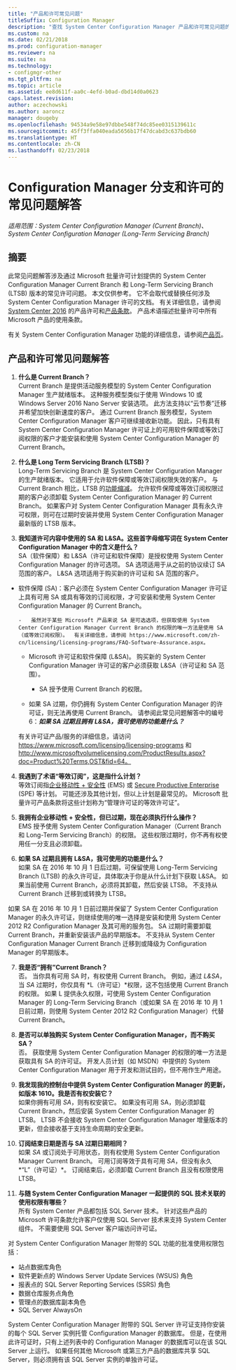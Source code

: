 ```yaml
---
title: "产品和许可常见问题"
titleSuffix: Configuration Manager
description: "查找 System Center Configuration Manager 产品和许可常见问题的答案。"
ms.custom: na
ms.date: 02/21/2018
ms.prod: configuration-manager
ms.reviewer: na
ms.suite: na
ms.technology:
- configmgr-other
ms.tgt_pltfrm: na
ms.topic: article
ms.assetid: ee8d611f-aa0c-4efd-b0ad-dbd14d0a0623
caps.latest.revision: 
author: aczechowski
ms.author: aaroncz
manager: dougeby
ms.openlocfilehash: 94534a9e58e97dbbe548f74dc85ee0315139611c
ms.sourcegitcommit: 45ff3ffa040eada5656b17f47dcabd3c637bdb60
ms.translationtype: HT
ms.contentlocale: zh-CN
ms.lasthandoff: 02/23/2018
---
```

# <a name="frequently-asked-questions-for-configuration-manager-branches-and-licensing"></a>Configuration Manager 分支和许可的常见问题解答

 *适用范围：System Center Configuration Manager (Current Branch)、System Center Configuration Manager (Long-Term Servicing Branch)*

## <a name="summary"></a>摘要
此常见问题解答涉及通过 Microsoft 批量许可计划提供的 System Center Configuration Manager Current Branch 和 Long-Term Servicing Branch (LTSB) 版本的常见许可问题。 本文仅供参考。 它不会取代或替换任何涉及 System Center Configuration Manager 许可的文档。 有关详细信息，请参阅 [System Center 2016](https://www.microsoft.com/en-us/licensing/product-licensing/system-center-2016.aspx)<!-- this link doesn't work without some language code --> 的产品许可和[产品条款](http://www.microsoftvolumelicensing.com/DocumentSearch.aspx?Mode=3&DocumentTypeId=53)。 产品术语描述批量许可中所有 Microsoft 产品的使用条款。

有关 System Center Configuration Manager 功能的详细信息，请参阅[产品页](https://www.microsoft.com/cloud-platform/system-center-configuration-manager)。




## <a name="product-and-licensing-faq"></a>产品和许可常见问题解答

1.  **什么是 Current Branch？**   
Current Branch 是提供活动服务模型的 System Center Configuration Manager 生产就绪版本。 这种服务模型类似于使用 Windows 10 或 Windows Server 2016 Nano Server 安装选项。 此方法支持以“云节奏”迁移并希望加快创新速度的客户。 通过 Current Branch 服务模型，System Center Configuration Manager 客户可继续接收新功能。 因此，只有具有 System Center Configuration Manager 许可证上的可用软件保障或等效订阅权限的客户才能安装和使用 System Center Configuration Manager 的 Current Branch。

2.  **什么是 Long Term Servicing Branch (LTSB)？**  
Long-Term Servicing Branch 是 System Center Configuration Manager 的生产就绪版本。 它适用于允许软件保障或等效订阅权限失效的客户。 与 Current Branch 相比，LTSB 的[功能缩减](/sccm/core/understand/introduction-to-the-ltsb#features-that-are-not-available-in-the-ltsb-of-configuration-manager)。 允许软件保障或等效订阅权限过期的客户必须卸载 System Center Configuration Manager 的 Current Branch。 如果客户对 System Center Configuration Manager 具有永久许可权限，则可在过期时安装并使用 System Center Configuration Manager 最新版的 LTSB 版本。

3.  **我知道许可内容中使用的 SA 和 L&SA。这些首字母缩写词在 System Center Configuration Manager 中的含义是什么？**    
SA（软件保障）和 L&SA（许可证和软件保障）是授权使用 System Center Configuration Manager 的许可选项。 SA 选项适用于从之前的协议续订 SA 范围的客户。 L&SA 选项适用于购买新的许可证和 SA 范围的客户。
  - 软件保障 (SA)：客户必须在 System Center Configuration Manager 许可证上具有可用 SA 或具有等效的订阅权限，才可安装和使用 System Center Configuration Manager 的 Current Branch。    

        -   虽然对于某些 Microsoft 产品来说 SA 是可选选项，但获取使用 System Center Configuration Manager Current Branch 的权限的唯一方法是使用 SA（或等效订阅权限）。  有关详细信息，请参阅 https://www.microsoft.com/zh-cn/licensing/licensing-programs/FAQ-Software-Assurance.aspx。

      - Microsoft 许可证和软件保障 (L&SA)。 购买新的 System Center Configuration Manager 许可证的客户必须获取 L&SA（许可证和 SA 范围）。   

         - SA 授予使用 Current Branch 的权限。

       - 如果 SA 过期，你仍拥有 System Center Configuration Manager 的许可证，则无法再使用 Current Branch。 请参阅此常见问题解答中的编号 6：***如果 SA 过期且拥有 L&SA，我可使用的功能是什么？***

       有关许可证产品/服务的详细信息，请访问 https://www.microsoft.com/licensing/licensing-programs  和 http://www.microsoftvolumelicensing.com/ProductResults.aspx?doc=Product%20Terms,OST&fid=64。  


4.  **我遇到了术语“等效订阅”，这是指什么计划？**   
       等效订阅指[企业移动性 + 安全性](http://www.microsoftvolumelicensing.com/ProductResults.aspx?doc=Product%20Terms,OST&fid=51) (EMS) 或 [Secure Productive Enterprise](https://www.microsoft.com/secure-productive-enterprise/default.aspx) (SPE) 等计划。 可能还涉及其他计划，但以上计划是最常见的。 Microsoft 批量许可产品条款将这些计划称为“管理许可证的等效许可证”。

5.  **我拥有企业移动性 + 安全性，但已过期，现在必须执行什么操作？**  
       EMS 授予使用 System Center Configuration Manager（Current Branch 和 Long-Term Servicing Branch）的权限。 这些权限过期时，你不再有权使用任一分支且必须卸载。  

6.  **如果 SA 过期且拥有 L&SA，我可使用的功能是什么？**   
  如果 SA 在 2016 年 10 月 1 日后过期，可保留使用 Long-Term Servicing Branch (LTSB) 的永久许可证，具体取决于你是从什么计划下获取 L&SA。 如果当前使用 Current Branch，必须将其卸载，然后安装 LTSB。 不支持从 Current Branch 迁移到或转换为 LTSB。

  如果 SA 在 2016 年 10 月 1 日前过期并保留了 System Center Configuration Manager 的永久许可证，则继续使用的唯一选择是安装和使用 System Center 2012 R2 Configuration Manager 及其可用的服务包。 SA 过期时需要卸载 Current Branch，并重新安装该产品的早期版本。 不支持从 System Center Configuration Manager Current Branch 迁移到或降级为 Configuration Manager 的早期版本。   


7. **我是否“拥有”Current Branch？**   
  否。 当你具有可用 SA 时，有权使用 Current Branch。 例如，通过 *L&SA*，当 *SA* 过期时，你仅具有 *L（许可证）*权限，这不包括使用 Current Branch 的权限。 如果 L 提供永久权限，可使用 System Center Configuration Manager 的 Long-Term Servicing Branch（或如果 SA 在 2016 年 10 月 1 日前过期，则使用 System Center 2012 R2 Configuration Manager）代替 Current Branch。

8. **是否可以单独购买 System Center Configuration Manager，而不购买 SA？**      
  否。  获取使用 System Center Configuration Manager 的权限的唯一方法是获取具有 SA 的许可证。 开发人员计划（如 MSDN）中提供的 System Center Configuration Manager 用于开发和测试目的，但不用作生产用途。

9. **我发现我的控制台中提供 System Center Configuration Manager 的更新，如版本 1610。我是否有权安装它？**   
  如果你拥有可用 *SA*，则有权安装它。 如果没有可用 SA，则必须卸载 Current Branch，然后安装 System Center Configuration Manager 的 LTSB。 LTSB 不会接收 System Center Configuration Manager 增量版本的更新，但会接收基于支持生命周期的安全更新。

10. **订阅结束日期是否与 SA 过期日期相同？**    
  如果 *SA* 或订阅处于可用状态，则有权使用 System Center Configuration Manager Current Branch。 可用订阅等效于具有可用 *SA*，但没有永久*“L”（许可证）*。 订阅结束后，必须卸载 Current Branch 且没有权限使用 LTSB。  
  
11. **与随 System Center Configuration Manager 一起提供的 SQL 技术关联的使用权限有哪些？**    
 所有 System Center 产品都包括 SQL Server 技术。 针对这些产品的 Microsoft 许可条款允许客户仅使用 SQL Server 技术来支持 System Center 组件。 不需要使用 SQL Server 客户端访问许可证。 
 
 对 System Center Configuration Manager 附带的 SQL 功能的批准使用权限包括：
 - 站点数据库角色
 - 软件更新点的 Windows Server Update Services (WSUS) 角色
 - 报表点的 SQL Server Reporting Services (SSRS) 角色
 - 数据仓库服务点角色
 - 管理点的数据库副本角色
 - SQL Server AlwaysOn 

 System Center Configuration Manager 附带的 SQL Server 许可证支持你安装的每个 SQL Server 实例托管 Configuration Manager 的数据库。 但是，在使用此许可证时，只有上述列表中的 Configuration Manager 的数据库可以在该 SQL Server 上运行。 如果任何其他 Microsoft 或第三方产品的数据库共享 SQL Server，则必须拥有该 SQL Server 实例的单独许可证。 
 <!-- sms500967 -->
